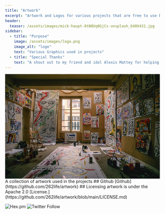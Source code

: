 ```yaml
---
title: "Artwork"
excerpt: "Artwork and Logos for various projects that are free to use but adhere to the License."
header:
  teaser: /assets/images/mick-haupt-8tN0Uq0GjCs-unsplash_640X431.jpg
sidebar:
  - title: "Purpose"
    image: /assets/images/logo.png
    image_alt: "logo"
    text: "Various Graphics used in projects"
  - title: "Special Thanks"
    text: "A shout out to my friend and idol Alexis Mattey for helping me with all the artwork!"
---
```

<img align="left" src="/assets/images/mick-haupt-8tN0Uq0GjCs-unsplash_800X539.jpg">
A collection of artwork used in the projects
## Github 
[Github](https://github.com/262life/artwork)
## Licensing
artwork is under the Apache 2.0 [License.](https://github.com/262life/artwork/blob/main/LICENSE.md)

![Hex.pm](https://img.shields.io/hexpm/l/apa)
![Twitter Follow](https://img.shields.io/twitter/follow/262life_bob?style=social)
